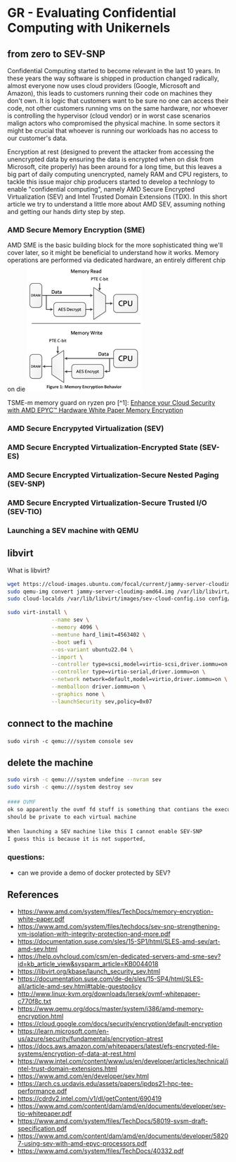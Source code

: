 # GR - Evaluating Confidential Computing with Unikernels

## from zero to SEV-SNP

Confidential Computing started to become relevant in the last 10 years. In these years the way software is shipped in production changed radically, almost everyone now uses cloud providers (Google, Microsoft and Amazon), this leads to customers running their code on machines they don't own. It is logic that customers want to be sure no one can access their code, not other customers running vms on the same hardware, nor whoever is controlling the hypervisor (cloud vendor) or in worst case scenarios malign actors who compromised the physical machine. 
In some sectors it might be crucial that whoever is running our workloads has no access to our customer's data.

Encryption  at rest (designed to prevent the attacker from accessing the unencrypted data by ensuring the data is encrypted when on disk from Microsoft, cite properly) has been around for a long time, but this leaves a big part of daily computing unencrypted, namely RAM and CPU registers, to tackle this issue major chip producers started to develop a technlogy to enable "confidential computing", namely AMD Secure Encrypted Virtualization (SEV) and Intel Trusted Domain Extensions (TDX). In this short article we try to understand a little more about AMD SEV, assuming nothing and getting our hands dirty step by step.


### AMD Secure Memory Encryption (SME)
AMD SME is the basic building block for the more sophisticated thing we'll cover later, so it might be beneficial to understand how it works. Memory operations are performed via dedicated hardware, an entirely different chip on die 
![read-write](img/read_write.png)

TSME-m memory guard on ryzen pro [^1]: [Enhance	your Cloud Security	with AMD EPYC™ Hardware White Paper Memory Encryption](https://www.amd.com/system/files/TechDocs/cloud-security-epyc-hardware-memory-encryption.pdf)


### AMD Secure Encrypyted Virtualization (SEV)
### AMD Secure Encrypted Virtualization-Encrypted State (SEV-ES)
### AMD Secure Encrypted Virtualization-Secure Nested Paging (SEV-SNP)
### AMD Secure Encrypted Virtualization-Secure Trusted I/O  (SEV-TIO)


### Launching a SEV machine with QEMU

## libvirt

What is libvirt? 

```bash
wget https://cloud-images.ubuntu.com/focal/current/jammy-server-cloudimg-amd64.img
sudo qemu-img convert jammy-server-cloudimg-amd64.img /var/lib/libvirt/images/sev.img
sudo cloud-localds /var/lib/libvirt/images/sev-cloud-config.iso config/cloud-config-sev.yml
```

```bash
sudo virt-install \
              --name sev \
              --memory 4096 \
              --memtune hard_limit=4563402 \
              --boot uefi \
              --os-variant ubuntu22.04 \
              --import \
              --controller type=scsi,model=virtio-scsi,driver.iommu=on \
              --controller type=virtio-serial,driver.iommu=on \
              --network network=default,model=virtio,driver.iommu=on \
              --memballoon driver.iommu=on \
              --graphics none \
              --launchSecurity sev,policy=0x07
```

## connect to the machine

`sudo virsh -c qemu:///system console sev`

## delete the machine
```bash
sudo virsh -c qemu:///system undefine --nvram sev
sudo virsh -c qemu:///system destroy sev

#### OVMF
ok so apparently the ovmf fd stuff is something that contians the executable firmware and the non-volatile variable store,  we shall make a vm specific copy because the variable store 
should be private to each virtual machine

When launching a SEV machine like this I cannot enable SEV-SNP
I guess this is because it is not supported, 

```


### questions:
+ can we provide a demo of docker protected by SEV?

## References
+ https://www.amd.com/system/files/TechDocs/memory-encryption-white-paper.pdf
+ https://www.amd.com/system/files/techdocs/sev-snp-strengthening-vm-isolation-with-integrity-protection-and-more.pdf
+ https://documentation.suse.com/sles/15-SP1/html/SLES-amd-sev/art-amd-sev.html
+ https://help.ovhcloud.com/csm/en-dedicated-servers-amd-sme-sev?id=kb_article_view&sysparm_article=KB0044018
+ https://libvirt.org/kbase/launch_security_sev.html
+ https://documentation.suse.com/de-de/sles/15-SP4/html/SLES-all/article-amd-sev.html#table-guestpolicy
+ http://www.linux-kvm.org/downloads/lersek/ovmf-whitepaper-c770f8c.txt
+ https://www.qemu.org/docs/master/system/i386/amd-memory-encryption.html
+ https://cloud.google.com/docs/security/encryption/default-encryption
+ https://learn.microsoft.com/en-us/azure/security/fundamentals/encryption-atrest
+ https://docs.aws.amazon.com/whitepapers/latest/efs-encrypted-file-systems/encryption-of-data-at-rest.html
+ https://www.intel.com/content/www/us/en/developer/articles/technical/intel-trust-domain-extensions.html
+ https://www.amd.com/en/developer/sev.html
+ https://arch.cs.ucdavis.edu/assets/papers/ipdps21-hpc-tee-performance.pdf
+ https://cdrdv2.intel.com/v1/dl/getContent/690419 
+ https://www.amd.com/content/dam/amd/en/documents/developer/sev-tio-whitepaper.pdf
+ https://www.amd.com/system/files/TechDocs/58019-svsm-draft-specification.pdf
+ https://www.amd.com/content/dam/amd/en/documents/developer/58207-using-sev-with-amd-epyc-processors.pdf
+ https://www.amd.com/system/files/TechDocs/40332.pdf